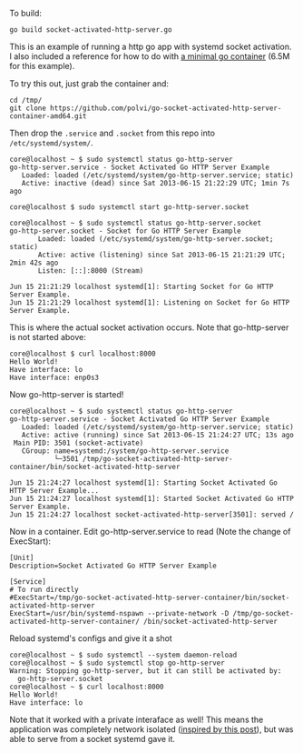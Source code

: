 To build:

```
go build socket-activated-http-server.go
```

This is an example of running a http go app with systemd socket activation. I also included a reference for how to do with [a minimal go container][1] (6.5M for this example). 

To try this out, just grab the container and:

```
cd /tmp/
git clone https://github.com/polvi/go-socket-activated-http-server-container-amd64.git
```

Then drop the `.service` and `.socket` from this repo into `/etc/systemd/system/`. 

```
core@localhost ~ $ sudo systemctl status go-http-server
go-http-server.service - Socket Activated Go HTTP Server Example
   Loaded: loaded (/etc/systemd/system/go-http-server.service; static)
   Active: inactive (dead) since Sat 2013-06-15 21:22:29 UTC; 1min 7s ago

core@localhost $ sudo systemctl start go-http-server.socket 

core@localhost ~ $ sudo systemctl status go-http-server.socket
go-http-server.socket - Socket for Go HTTP Server Example
       Loaded: loaded (/etc/systemd/system/go-http-server.socket; static)
       Active: active (listening) since Sat 2013-06-15 21:21:29 UTC; 2min 42s ago
       Listen: [::]:8000 (Stream)

Jun 15 21:21:29 localhost systemd[1]: Starting Socket for Go HTTP Server Example.
Jun 15 21:21:29 localhost systemd[1]: Listening on Socket for Go HTTP Server Example.
```

This is where the actual socket activation occurs. Note that go-http-server is not started above:

```
core@localhost $ curl localhost:8000
Hello World!
Have interface: lo
Have interface: enp0s3
```

Now go-http-server is started!

```
core@localhost ~ $ sudo systemctl status go-http-server        
go-http-server.service - Socket Activated Go HTTP Server Example
   Loaded: loaded (/etc/systemd/system/go-http-server.service; static)
   Active: active (running) since Sat 2013-06-15 21:24:27 UTC; 13s ago
 Main PID: 3501 (socket-activate)
   CGroup: name=systemd:/system/go-http-server.service
           └─3501 /tmp/go-socket-activated-http-server-container/bin/socket-activated-http-server

Jun 15 21:24:27 localhost systemd[1]: Starting Socket Activated Go HTTP Server Example...
Jun 15 21:24:27 localhost systemd[1]: Started Socket Activated Go HTTP Server Example.
Jun 15 21:24:27 localhost socket-activated-http-server[3501]: served /
```

Now in a container. Edit go-http-server.service to read (Note the change of ExecStart):

```
[Unit]
Description=Socket Activated Go HTTP Server Example

[Service]
# To run directly
#ExecStart=/tmp/go-socket-activated-http-server-container/bin/socket-activated-http-server
ExecStart=/usr/bin/systemd-nspawn --private-network -D /tmp/go-socket-activated-http-server-container/ /bin/socket-activated-http-server
```

Reload systemd's configs and give it a shot

```
core@localhost ~ $ sudo systemctl --system daemon-reload
core@localhost ~ $ sudo systemctl stop go-http-server
Warning: Stopping go-http-server, but it can still be activated by:
  go-http-server.socket
core@localhost ~ $ curl localhost:8000
Hello World!
Have interface: lo
```

Note that it worked with a private interaface as well! This means the application was completely network isolated ([inspired by this post][2]), but was able to serve from a socket systemd gave it. 

[1]: https://github.com/polvi/go-socket-activated-http-server-container-amd64
[2]: http://blog.oddbit.com/2013/01/28/net-with-no-net/

